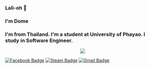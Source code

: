 ### Lali-oh 👋
### I'm Dome
### I'm from Thailand. I'm a student at University of Phayao. I study in Software Engineer.

<div>
    <center>
        <a href="https://www.youtube.com/watch?v=dQw4w9WgXcQ&ab_channel=RickAstleyVEVO" target="_blank"><img src="https://tenor.com/biiyX.gif" width="auto" height="auto" />
    </center>
</div>

[![Facebook Badge](https://img.shields.io/badge/-@pakorn_tawansang-3b5998?style=flat-square&labelColor=3b5998&logo=facebook&logoColor=white&link=https://www.facebook.com/dome.dong.5)](https://www.facebook.com/dome.dong.5)  [![Steam Badge](https://img.shields.io/badge/-@dome-888888?style=flat-square&labelColor=888888&logo=Steam&logoColor=black&link=http://steamcommunity.com/profiles/76561198079150551)](http://steamcommunity.com/profiles/76561198079150551)  [![Gmail Badge](https://img.shields.io/badge/-pagorn56110@gmail.com-c14438?style=flat-square&logo=Gmail&logoColor=white&link=mailto:pagorn56110j@gmail.com)](mailto:pagorn56110@gmail.com)

<!--
**domedong555/domedong555** is a ✨ _special_ ✨ repository because its `README.md` (this file) appears on your GitHub profile.

Here are some ideas to get you started:

- 🔭 I’m currently working on ...
- 🌱 I’m currently learning ...
- 👯 I’m looking to collaborate on ...
- 🤔 I’m looking for help with ...
- 💬 Ask me about ...
- 📫 How to reach me: ...
- 😄 Pronouns: ...
- ⚡ Fun fact: ...
-->
